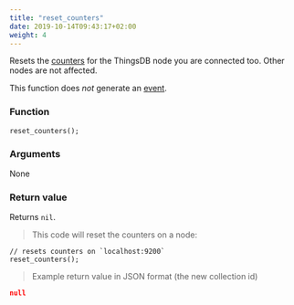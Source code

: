 ```yaml
---
title: "reset_counters"
date: 2019-10-14T09:43:17+02:00
weight: 4
---
```


Resets the [counters](../../node-api/counters) for the ThingsDB node you are connected too.
Other nodes are not affected.

This function does *not* generate an [event](../../events).

### Function
`reset_counters();`

### Arguments
None

### Return value
Returns `nil`.

> This code will reset the counters on a node:

```
// resets counters on `localhost:9200`
reset_counters();
```

> Example return value in JSON format (the new collection id)

```json
null
```
